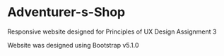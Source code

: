 # Adventurer-s-Shop
Responsive website designed for Principles of UX Design Assignment 3
<p>Website was designed using Bootstrap v5.1.0</p>
